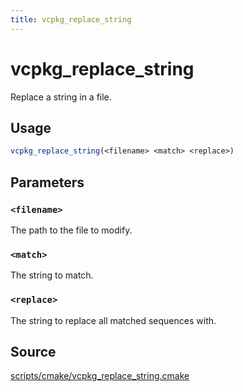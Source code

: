 ```yaml
---
title: vcpkg_replace_string
---
```


# vcpkg_replace_string

Replace a string in a file.

## Usage
```cmake
vcpkg_replace_string(<filename> <match> <replace>)
```

## Parameters
### `<filename>`
The path to the file to modify.

### `<match>`
The string to match.

### `<replace>`
The string to replace all matched sequences with.

## Source
[scripts/cmake/vcpkg\_replace\_string.cmake](https://github.com/Microsoft/vcpkg/blob/master/scripts/cmake/vcpkg_replace_string.cmake)

